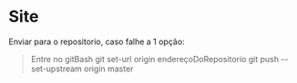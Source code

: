 # Site

Enviar para o repositorio, caso falhe a 1 opção:

 > Entre no gitBash 
 > git set-url origin endereçoDoRepositorio
 > git push --set-upstream origin master
